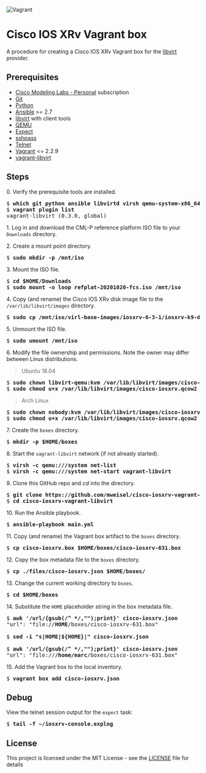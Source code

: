 <img alt="Vagrant" src="https://img.shields.io/badge/vagrant%20-%231563FF.svg?&style=for-the-badge&logo=vagrant&logoColor=white"/>

# Cisco IOS XRv Vagrant box

A procedure for creating a Cisco IOS XRv Vagrant box for the [libvirt](https://libvirt.org) provider.

## Prerequisites

  * [Cisco Modeling Labs - Personal](https://learningnetworkstore.cisco.com/cisco-modeling-labs-personal) subscription
  * [Git](https://git-scm.com)
  * [Python](https://www.python.org)
  * [Ansible](https://docs.ansible.com/ansible/latest/index.html) >= 2.7
  * [libvirt](https://libvirt.org) with client tools
  * [QEMU](https://www.qemu.org)
  * [Expect](https://en.wikipedia.org/wiki/Expect)
  * [sshpass](https://linux.die.net/man/1/sshpass)
  * [Telnet](https://en.wikipedia.org/wiki/Telnet)
  * [Vagrant](https://www.vagrantup.com) <= 2.2.9
  * [vagrant-libvirt](https://github.com/vagrant-libvirt/vagrant-libvirt)

## Steps

0\. Verify the prerequisite tools are installed.

<pre>
$ <b>which git python ansible libvirtd virsh qemu-system-x86_64 expect sshpass telnet vagrant</b>
$ <b>vagrant plugin list</b>
vagrant-libvirt (0.3.0, global)
</pre>

1\. Log in and download the CML-P reference platform ISO file to your `Downloads` directory.

2\. Create a mount point directory.

<pre>
$ <b>sudo mkdir -p /mnt/iso</b>
</pre>

3\. Mount the ISO file.

<pre>
$ <b>cd $HOME/Downloads</b>
$ <b>sudo mount -o loop refplat-20201020-fcs.iso /mnt/iso</b>
</pre>

4\. Copy (and rename) the Cisco IOS XRv disk image file to the `/var/lib/libvirt/images` directory.

<pre>
$ <b>sudo cp /mnt/iso/virl-base-images/iosxrv-6-3-1/iosxrv-k9-demo-6.3.1.qcow2 /var/lib/libvirt/images/cisco-iosxrv.qcow2</b>
</pre>

5\. Unmount the ISO file.

<pre>
$ <b>sudo umount /mnt/iso</b>
</pre>

6\. Modify the file ownership and permissions. Note the owner may differ between Linux distributions.

> Ubuntu 18.04

<pre>
$ <b>sudo chown libvirt-qemu:kvm /var/lib/libvirt/images/cisco-iosxrv.qcow2</b>
$ <b>sudo chmod u+x /var/lib/libvirt/images/cisco-iosxrv.qcow2</b>
</pre>

> Arch Linux

<pre>
$ <b>sudo chown nobody:kvm /var/lib/libvirt/images/cisco-iosxrv.qcow2</b>
$ <b>sudo chmod u+x /var/lib/libvirt/images/cisco-iosxrv.qcow2</b>
</pre>

7\. Create the `boxes` directory.

<pre>
$ <b>mkdir -p $HOME/boxes</b>
</pre>

8\. Start the `vagrant-libvirt` network (if not already started).

<pre>
$ <b>virsh -c qemu:///system net-list</b>
$ <b>virsh -c qemu:///system net-start vagrant-libvirt</b>
</pre>

9\. Clone this GitHub repo and _cd_ into the directory.

<pre>
$ <b>git clone https://github.com/mweisel/cisco-iosxrv-vagrant-libvirt</b>
$ <b>cd cisco-iosxrv-vagrant-libvirt</b>
</pre>

10\. Run the Ansible playbook.

<pre>
$ <b>ansible-playbook main.yml</b>
</pre>

11\. Copy (and rename) the Vagrant box artifact to the `boxes` directory.

<pre>
$ <b>cp cisco-iosxrv.box $HOME/boxes/cisco-iosxrv-631.box</b>
</pre>

12\. Copy the box metadata file to the `boxes` directory.

<pre>
$ <b>cp ./files/cisco-iosxrv.json $HOME/boxes/</b>
</pre>

13\. Change the current working directory to `boxes`.

<pre>
$ <b>cd $HOME/boxes</b>
</pre>

14\. Substitute the `HOME` placeholder string in the box metadata file.

<pre>
$ <b>awk '/url/{gsub(/^ */,"");print}' cisco-iosxrv.json</b>
"url": "file://<b>HOME</b>/boxes/cisco-iosxrv-631.box"

$ <b>sed -i "s|HOME|${HOME}|" cisco-iosxrv.json</b>

$ <b>awk '/url/{gsub(/^ */,"");print}' cisco-iosxrv.json</b>
"url": "file://<b>/home/marc</b>/boxes/cisco-iosxrv-631.box"
</pre>

15\. Add the Vagrant box to the local inventory.

<pre>
$ <b>vagrant box add cisco-iosxrv.json</b>
</pre>

## Debug

View the telnet session output for the `expect` task:

<pre>
$ <b>tail -f ~/iosxrv-console.explog</b>
</pre>

## License

This project is licensed under the MIT License - see the [LICENSE](LICENSE) file for details

